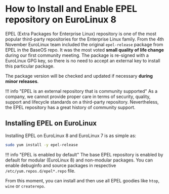 # How to Install and Enable EPEL repository on EuroLinux 8

EPEL (Extra Packages for Enterprise Linux) repository is one of the most
popular third-party repositories for the Enterprise Linux family. From the 4th
November EuroLinux team included the original `epel-release` package from EPEL in
the BaseOS repo. It was the most voted **small quality of life change** during our
first community meeting. The package is re-signed with a EuroLinux GPG key, so
there is no need to accept an external key to install this particular package.


The package version will be checked and updated if necessary **during minor
releases**.


!!! info "EPEL is an external repository that is community supported"
    As a company, we cannot provide proper care in terms of security, quality,
    support and lifecycle standards on a third-party repository. Nevertheless, the
    EPEL repository has a great history of community support.


## Installing EPEL on EuroLinux

Installing EPEL on EuroLinux 8 and EuroLinux 7 is as simple as:

```bash
sudo yum install -y epel-release
```

!!! info "EPEL is enabled by default"
    The base EPEL repository is enabled by default for modular (EuroLinux 8)
    and non-modular packages. You can enable debuginfo and source packages in
    respective `/etc/yum.repos.d/epel*.repo` file.

From this moment, you can install and then use all EPEL goodies like `htop`, `wine` or
`createrepo`.
